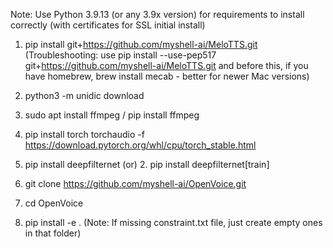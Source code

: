 Note: Use Python 3.9.13 (or any 3.9x version) for requirements to install correctly (with certificates for SSL initial install)

1. pip install git+https://github.com/myshell-ai/MeloTTS.git
(Troubleshooting: use pip install --use-pep517 git+https://github.com/myshell-ai/MeloTTS.git
and before this, if you have homebrew, brew install mecab - better for newer Mac versions)
2. python3 -m unidic download
3. sudo apt install ffmpeg / pip install ffmpeg

1. pip install torch torchaudio -f https://download.pytorch.org/whl/cpu/torch_stable.html
2. pip install deepfilternet
(or) 2. pip install deepfilternet[train]

1. git clone https://github.com/myshell-ai/OpenVoice.git
2. cd OpenVoice
3. pip install -e .
(Note: If missing constraint.txt file, just create empty ones in that folder)